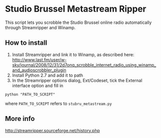 Studio Brussel Metastream Ripper
================================

This script lets you scrobble the Studio Brussel online radio automatically through Streamripper and Winamp.

How to install
--------------

1. Install Streamripper and link it to Winamp, as described here: http://www.last.fm/user/w-sky/journal/2008/12/31/2d7onq_scrobble_internet_radio_using_winamp_and_audioscrobbler_plugin  
2. Install Python 2.7 and add it to path  
3. In the Streamripper options dialog, Ext/Codeset, tick the External interface option and fill in  
```
python "PATH_TO_SCRIPT"
```
where `PATH_TO_SCRIPT` refers to `stubru_metastream.py`

More info
---------

http://streamripper.sourceforge.net/history.php